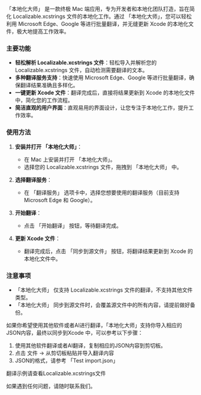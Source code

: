 「本地化大师」 是一款终极 Mac 端应用，专为开发者和本地化团队打造，旨在简化 Localizable.xcstrings 文件的本地化工作。通过 「本地化大师」，您可以轻松利用 Microsoft Edge、Google 等进行批量翻译，并无缝更新 Xcode 的本地化文件，极大地提高工作效率。

### 主要功能

- **轻松解析 Localizable.xcstrings 文件**：轻松导入并解析您的 Localizable.xcstrings 文件，自动检测需要翻译的文本。
- **多种翻译服务支持**：快速使用 Microsoft Edge、Google 等进行批量翻译，确保翻译结果准确且多样化。
- **一键更新 Xcode 文件**：翻译完成后，直接将结果更新到 Xcode 的本地化文件中，简化您的工作流程。
- **简洁直观的用户界面**：直观易用的界面设计，让您专注于本地化工作，提升工作效率。

### 使用方法

1. **安装并打开 「本地化大师」**：
   - 在 Mac 上安装并打开 「本地化大师」。
   - 选择您的 Localizable.xcstrings 文件，拖拽到 「本地化大师」 中。

2. **选择翻译服务**：
   - 在 「翻译服务」 选项卡中，选择您想要使用的翻译服务（目前支持 Microsoft Edge 和 Google）。

3. **开始翻译**：
   - 点击 「开始翻译」 按钮，等待翻译完成。

4. **更新 Xcode 文件**：
   - 翻译完成后，点击 「同步到源文件」 按钮，将翻译结果更新到 Xcode 的本地化文件中。

### 注意事项

- 「本地化大师」 仅支持 Localizable.xcstrings 文件的翻译，不支持其他文件类型。
- 「本地化大师」 同步到源文件时，会覆盖源文件中的所有内容，请提前做好备份。

如果你希望使用其他软件或者AI进行翻译，「本地化大师」支持你导入相应的JSON内容，最终以同步到Xcode 中，可以参考以下步骤：

1. 使用其他软件翻译或者AI翻译，复制相应的JSON内容到剪切板。
2. 点击 文件 -> 从剪切板粘贴并导入翻译内容
3. JSON的格式，请参考 「Test import.json」

翻译示例请查看Localizable.xcstrings文件


如果遇到任何问题，请随时联系我们。